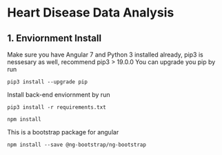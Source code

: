 # Heart Disease Data Analysis
## 1. Enviornment Install
Make sure you have Angular 7 and Python 3 installed already, pip3 is nessesary as well, recommend pip3 > 19.0.0
You can upgrade you pip by run
```
pip3 install --upgrade pip
```
Install back-end enviornment by run
```
pip3 install -r requirements.txt
```
```
npm install
```

This is a bootstrap package for angular
```
npm install --save @ng-bootstrap/ng-bootstrap
```